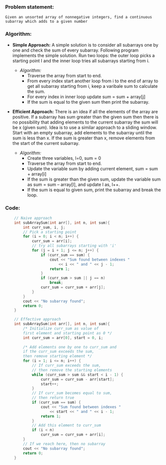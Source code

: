 ### Problem statement: 

    Given an unsorted array of nonnegative integers, find a continuous subarray which adds to a given number    

### Algorithm:

- **Simple Approach:** A simple solution is to consider all subarrays one by one and check the sum of every subarray. Following program implements the simple solution. Run two loops: the outer loop picks a starting point I and the inner loop tries all subarrays starting from i.
  - *Algorithm:*
    - Traverse the array from start to end.
    - From every index start another loop from i to the end of array to get all subarray starting from i, keep a varibale sum to calculate the sum.
    - For every index in inner loop update sum = sum + array[j]
    - If the sum is equal to the given sum then print the subarray.

- **Efficient Approach:** There is an idea if all the elements of the array are positive. If a subarray has sum greater than the given sum then there is no possibility that adding elements to the current subarray the sum will be x (given sum). Idea is to use a similar approach to a sliding window. Start with an empty subarray, add elements to the subarray until the sum is less than x. If the sum is greater than x, remove elements from the start of the current subarray.
  - *Algorithm:*
    - Create three variables, l=0, sum = 0
    - Traverse the array from start to end.
    - Update the variable sum by adding current element, sum = sum + array[i]
    - If the sum is greater than the given sum, update the variable sum as sum = sum – array[l], and update l as, l++.
    - If the sum is equal to given sum, print the subarray and break the loop.




### Code:

``` cpp
    // Naive approach
    int subArraySum(int arr[], int n, int sum){ 
        int curr_sum, i, j; 
        // Pick a starting point 
        for (i = 0; i < n; i++) { 
            curr_sum = arr[i]; 
            // try all subarrays starting with 'i' 
            for (j = i + 1; j <= n; j++) { 
                if (curr_sum == sum) { 
                    cout << "Sum found between indexes "
                        << i << " and " << j - 1; 
                    return 1; 
                } 
                if (curr_sum > sum || j == n) 
                    break; 
                curr_sum = curr_sum + arr[j]; 
            } 
        } 
        cout << "No subarray found"; 
        return 0; 
    } 

    // Effective approach
    int subArraySum(int arr[], int n, int sum){ 
        /* Initialize curr_sum as value of  
        first element and starting point as 0 */
        int curr_sum = arr[0], start = 0, i; 
    
        /* Add elements one by one to curr_sum and  
        if the curr_sum exceeds the sum, 
        then remove starting element */
        for (i = 1; i <= n; i++) { 
            // If curr_sum exceeds the sum, 
            // then remove the starting elements 
            while (curr_sum > sum && start < i - 1) { 
                curr_sum = curr_sum - arr[start]; 
                start++; 
            }
            // If curr_sum becomes equal to sum, 
            // then return true 
            if (curr_sum == sum) { 
                cout << "Sum found between indexes "
                    << start << " and " << i - 1; 
                return 1; 
            }
            // Add this element to curr_sum 
            if (i < n) 
                curr_sum = curr_sum + arr[i]; 
        } 
        // If we reach here, then no subarray 
        cout << "No subarray found"; 
        return 0; 
    } 

```